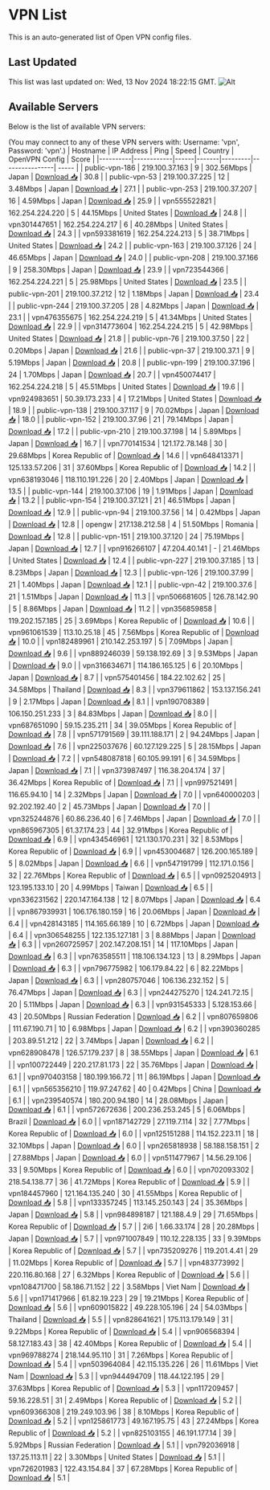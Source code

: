 # VPN List

This is an auto-generated list of Open VPN config files.

## Last Updated

This list was last updated on: Wed, 13 Nov 2024 18:22:15 GMT.
![Alt](https://repobeats.axiom.co/api/embed/186b98318ef1479477931607c1ad7d823f12451f.svg "Repobeats analytics image")

## Available Servers

Below is the list of available VPN servers:

(You may connect to any of these VPN servers with: Username: 'vpn', Password: 'vpn'.)
| Hostname | IP Address | Ping | Speed | Country | OpenVPN Config | Score |
|----------|------------|------|-------|---------|----------------| ----- |
| public-vpn-186 | 219.100.37.163 | 9 | 302.56Mbps | Japan | [Download 📥](./configs/server_0_JP.ovpn) | 30.8 |
| public-vpn-53 | 219.100.37.225 | 12 | 3.48Mbps | Japan | [Download 📥](./configs/server_1_JP.ovpn) | 27.1 |
| public-vpn-253 | 219.100.37.207 | 16 | 4.59Mbps | Japan | [Download 📥](./configs/server_2_JP.ovpn) | 25.9 |
| vpn555522821 | 162.254.224.220 | 5 | 44.15Mbps | United States | [Download 📥](./configs/server_3_US.ovpn) | 24.8 |
| vpn301447651 | 162.254.224.217 | 6 | 40.28Mbps | United States | [Download 📥](./configs/server_4_US.ovpn) | 24.3 |
| vpn593381619 | 162.254.224.213 | 5 | 38.71Mbps | United States | [Download 📥](./configs/server_5_US.ovpn) | 24.2 |
| public-vpn-163 | 219.100.37.126 | 24 | 46.65Mbps | Japan | [Download 📥](./configs/server_6_JP.ovpn) | 24.0 |
| public-vpn-208 | 219.100.37.166 | 9 | 258.30Mbps | Japan | [Download 📥](./configs/server_7_JP.ovpn) | 23.9 |
| vpn723544366 | 162.254.224.221 | 5 | 25.98Mbps | United States | [Download 📥](./configs/server_8_US.ovpn) | 23.5 |
| public-vpn-201 | 219.100.37.212 | 12 | 1.18Mbps | Japan | [Download 📥](./configs/server_9_JP.ovpn) | 23.4 |
| public-vpn-244 | 219.100.37.205 | 28 | 4.82Mbps | Japan | [Download 📥](./configs/server_10_JP.ovpn) | 23.1 |
| vpn476355675 | 162.254.224.219 | 5 | 41.34Mbps | United States | [Download 📥](./configs/server_11_US.ovpn) | 22.9 |
| vpn314773604 | 162.254.224.215 | 5 | 42.98Mbps | United States | [Download 📥](./configs/server_12_US.ovpn) | 21.8 |
| public-vpn-76 | 219.100.37.50 | 22 | 0.20Mbps | Japan | [Download 📥](./configs/server_13_JP.ovpn) | 21.6 |
| public-vpn-37 | 219.100.37.1 | 9 | 5.19Mbps | Japan | [Download 📥](./configs/server_14_JP.ovpn) | 20.8 |
| public-vpn-199 | 219.100.37.196 | 24 | 1.70Mbps | Japan | [Download 📥](./configs/server_15_JP.ovpn) | 20.7 |
| vpn450074417 | 162.254.224.218 | 5 | 45.51Mbps | United States | [Download 📥](./configs/server_16_US.ovpn) | 19.6 |
| vpn924983651 | 50.39.173.233 | 4 | 17.21Mbps | United States | [Download 📥](./configs/server_17_US.ovpn) | 18.9 |
| public-vpn-138 | 219.100.37.117 | 9 | 70.02Mbps | Japan | [Download 📥](./configs/server_18_JP.ovpn) | 18.0 |
| public-vpn-152 | 219.100.37.96 | 21 | 79.14Mbps | Japan | [Download 📥](./configs/server_19_JP.ovpn) | 17.2 |
| public-vpn-210 | 219.100.37.198 | 14 | 5.89Mbps | Japan | [Download 📥](./configs/server_20_JP.ovpn) | 16.7 |
| vpn770141534 | 121.172.78.148 | 30 | 29.68Mbps | Korea Republic of | [Download 📥](./configs/server_21_KR.ovpn) | 14.6 |
| vpn648413371 | 125.133.57.206 | 31 | 37.60Mbps | Korea Republic of | [Download 📥](./configs/server_22_KR.ovpn) | 14.2 |
| vpn638193046 | 118.110.191.226 | 20 | 2.40Mbps | Japan | [Download 📥](./configs/server_23_JP.ovpn) | 13.5 |
| public-vpn-144 | 219.100.37.106 | 19 | 1.91Mbps | Japan | [Download 📥](./configs/server_24_JP.ovpn) | 13.2 |
| public-vpn-154 | 219.100.37.121 | 21 | 46.51Mbps | Japan | [Download 📥](./configs/server_25_JP.ovpn) | 12.9 |
| public-vpn-94 | 219.100.37.56 | 14 | 0.42Mbps | Japan | [Download 📥](./configs/server_26_JP.ovpn) | 12.8 |
| opengw | 217.138.212.58 | 4 | 51.50Mbps | Romania | [Download 📥](./configs/server_27_RO.ovpn) | 12.8 |
| public-vpn-151 | 219.100.37.120 | 24 | 75.19Mbps | Japan | [Download 📥](./configs/server_28_JP.ovpn) | 12.7 |
| vpn916266107 | 47.204.40.141 | - | 21.46Mbps | United States | [Download 📥](./configs/server_29_US.ovpn) | 12.4 |
| public-vpn-227 | 219.100.37.185 | 13 | 8.23Mbps | Japan | [Download 📥](./configs/server_30_JP.ovpn) | 12.3 |
| public-vpn-126 | 219.100.37.99 | 21 | 1.40Mbps | Japan | [Download 📥](./configs/server_31_JP.ovpn) | 12.1 |
| public-vpn-42 | 219.100.37.6 | 21 | 1.51Mbps | Japan | [Download 📥](./configs/server_32_JP.ovpn) | 11.3 |
| vpn506681605 | 126.78.142.90 | 5 | 8.86Mbps | Japan | [Download 📥](./configs/server_33_JP.ovpn) | 11.2 |
| vpn356859858 | 119.202.157.185 | 25 | 3.69Mbps | Korea Republic of | [Download 📥](./configs/server_34_KR.ovpn) | 10.6 |
| vpn961061539 | 113.10.25.18 | 45 | 7.56Mbps | Korea Republic of | [Download 📥](./configs/server_35_KR.ovpn) | 10.0 |
| vpn182489961 | 210.142.253.197 | 5 | 7.09Mbps | Japan | [Download 📥](./configs/server_36_JP.ovpn) | 9.6 |
| vpn889246039 | 59.138.192.69 | 3 | 9.53Mbps | Japan | [Download 📥](./configs/server_37_JP.ovpn) | 9.0 |
| vpn316634671 | 114.186.165.125 | 6 | 20.10Mbps | Japan | [Download 📥](./configs/server_38_JP.ovpn) | 8.7 |
| vpn575401456 | 184.22.102.62 | 25 | 34.58Mbps | Thailand | [Download 📥](./configs/server_39_TH.ovpn) | 8.3 |
| vpn379611862 | 153.137.156.241 | 9 | 2.17Mbps | Japan | [Download 📥](./configs/server_40_JP.ovpn) | 8.1 |
| vpn190708389 | 106.150.251.233 | 3 | 84.83Mbps | Japan | [Download 📥](./configs/server_41_JP.ovpn) | 8.0 |
| vpn687651090 | 59.15.235.211 | 34 | 39.05Mbps | Korea Republic of | [Download 📥](./configs/server_42_KR.ovpn) | 7.8 |
| vpn571791569 | 39.111.188.171 | 2 | 94.24Mbps | Japan | [Download 📥](./configs/server_43_JP.ovpn) | 7.6 |
| vpn225037676 | 60.127.129.225 | 5 | 28.15Mbps | Japan | [Download 📥](./configs/server_44_JP.ovpn) | 7.2 |
| vpn548087818 | 60.105.99.191 | 6 | 34.59Mbps | Japan | [Download 📥](./configs/server_45_JP.ovpn) | 7.1 |
| vpn373987497 | 116.38.204.174 | 37 | 36.42Mbps | Korea Republic of | [Download 📥](./configs/server_46_KR.ovpn) | 7.1 |
| vpn997521491 | 116.65.94.10 | 14 | 2.32Mbps | Japan | [Download 📥](./configs/server_47_JP.ovpn) | 7.0 |
| vpn640000203 | 92.202.192.40 | 2 | 45.73Mbps | Japan | [Download 📥](./configs/server_48_JP.ovpn) | 7.0 |
| vpn325244876 | 60.86.236.40 | 6 | 7.46Mbps | Japan | [Download 📥](./configs/server_49_JP.ovpn) | 7.0 |
| vpn865967305 | 61.37.174.23 | 44 | 32.91Mbps | Korea Republic of | [Download 📥](./configs/server_50_KR.ovpn) | 6.9 |
| vpn434546961 | 121.130.170.231 | 32 | 8.53Mbps | Korea Republic of | [Download 📥](./configs/server_51_KR.ovpn) | 6.9 |
| vpn453004687 | 126.200.165.189 | 5 | 8.02Mbps | Japan | [Download 📥](./configs/server_52_JP.ovpn) | 6.6 |
| vpn547191799 | 112.171.0.156 | 32 | 22.76Mbps | Korea Republic of | [Download 📥](./configs/server_53_KR.ovpn) | 6.5 |
| vpn0925204913 | 123.195.133.10 | 20 | 4.99Mbps | Taiwan | [Download 📥](./configs/server_54_TW.ovpn) | 6.5 |
| vpn336231562 | 220.147.164.138 | 12 | 8.07Mbps | Japan | [Download 📥](./configs/server_55_JP.ovpn) | 6.4 |
| vpn867939931 | 106.176.180.159 | 16 | 20.06Mbps | Japan | [Download 📥](./configs/server_56_JP.ovpn) | 6.4 |
| vpn428143185 | 114.165.66.189 | 10 | 6.72Mbps | Japan | [Download 📥](./configs/server_57_JP.ovpn) | 6.4 |
| vpn306548255 | 122.135.127.181 | 3 | 8.88Mbps | Japan | [Download 📥](./configs/server_58_JP.ovpn) | 6.3 |
| vpn260725957 | 202.147.208.151 | 14 | 117.10Mbps | Japan | [Download 📥](./configs/server_59_JP.ovpn) | 6.3 |
| vpn763585511 | 118.106.134.123 | 13 | 8.29Mbps | Japan | [Download 📥](./configs/server_60_JP.ovpn) | 6.3 |
| vpn796775982 | 106.179.84.22 | 6 | 82.22Mbps | Japan | [Download 📥](./configs/server_61_JP.ovpn) | 6.3 |
| vpn280757046 | 106.136.232.152 | 5 | 76.47Mbps | Japan | [Download 📥](./configs/server_62_JP.ovpn) | 6.3 |
| vpn244275270 | 124.241.72.15 | 20 | 5.11Mbps | Japan | [Download 📥](./configs/server_63_JP.ovpn) | 6.3 |
| vpn931545333 | 5.128.153.66 | 43 | 20.50Mbps | Russian Federation | [Download 📥](./configs/server_64_RU.ovpn) | 6.2 |
| vpn807659806 | 111.67.190.71 | 10 | 6.98Mbps | Japan | [Download 📥](./configs/server_65_JP.ovpn) | 6.2 |
| vpn390360285 | 203.89.51.212 | 22 | 3.74Mbps | Japan | [Download 📥](./configs/server_66_JP.ovpn) | 6.2 |
| vpn628908478 | 126.57.179.237 | 8 | 38.55Mbps | Japan | [Download 📥](./configs/server_67_JP.ovpn) | 6.1 |
| vpn100722449 | 220.217.81.173 | 22 | 35.76Mbps | Japan | [Download 📥](./configs/server_68_JP.ovpn) | 6.1 |
| vpn970403158 | 180.199.166.72 | 11 | 86.19Mbps | Japan | [Download 📥](./configs/server_69_JP.ovpn) | 6.1 |
| vpn565356210 | 119.97.247.62 | 40 | 0.42Mbps | China | [Download 📥](./configs/server_70_CN.ovpn) | 6.1 |
| vpn239540574 | 180.200.94.180 | 14 | 28.08Mbps | Japan | [Download 📥](./configs/server_71_JP.ovpn) | 6.1 |
| vpn572672636 | 200.236.253.245 | 5 | 6.06Mbps | Brazil | [Download 📥](./configs/server_72_BR.ovpn) | 6.0 |
| vpn187142729 | 27.119.7.114 | 32 | 7.77Mbps | Korea Republic of | [Download 📥](./configs/server_73_KR.ovpn) | 6.0 |
| vpn125151288 | 114.152.223.11 | 18 | 32.10Mbps | Japan | [Download 📥](./configs/server_74_JP.ovpn) | 6.0 |
| vpn265818938 | 58.188.158.151 | 2 | 27.88Mbps | Japan | [Download 📥](./configs/server_75_JP.ovpn) | 6.0 |
| vpn511477967 | 14.56.29.106 | 33 | 9.50Mbps | Korea Republic of | [Download 📥](./configs/server_76_KR.ovpn) | 6.0 |
| vpn702093302 | 218.54.138.77 | 36 | 41.72Mbps | Korea Republic of | [Download 📥](./configs/server_77_KR.ovpn) | 5.9 |
| vpn184457960 | 121.164.135.240 | 30 | 41.55Mbps | Korea Republic of | [Download 📥](./configs/server_78_KR.ovpn) | 5.8 |
| vpn133357245 | 113.145.250.143 | 24 | 35.36Mbps | Japan | [Download 📥](./configs/server_79_JP.ovpn) | 5.8 |
| vpn984898187 | 121.188.4.9 | 29 | 71.65Mbps | Korea Republic of | [Download 📥](./configs/server_80_KR.ovpn) | 5.7 |
| 2i6 | 1.66.33.174 | 28 | 20.28Mbps | Japan | [Download 📥](./configs/server_81_JP.ovpn) | 5.7 |
| vpn971007849 | 110.12.228.135 | 33 | 9.39Mbps | Korea Republic of | [Download 📥](./configs/server_82_KR.ovpn) | 5.7 |
| vpn735209276 | 119.201.4.41 | 29 | 11.02Mbps | Korea Republic of | [Download 📥](./configs/server_83_KR.ovpn) | 5.7 |
| vpn483773992 | 220.116.80.168 | 27 | 6.32Mbps | Korea Republic of | [Download 📥](./configs/server_84_KR.ovpn) | 5.6 |
| vpn108471700 | 58.186.71.152 | 22 | 3.58Mbps | Viet Nam | [Download 📥](./configs/server_85_VN.ovpn) | 5.6 |
| vpn171417966 | 61.82.19.223 | 29 | 19.21Mbps | Korea Republic of | [Download 📥](./configs/server_86_KR.ovpn) | 5.6 |
| vpn609015822 | 49.228.105.196 | 24 | 54.03Mbps | Thailand | [Download 📥](./configs/server_87_TH.ovpn) | 5.5 |
| vpn828641621 | 175.113.179.149 | 31 | 9.22Mbps | Korea Republic of | [Download 📥](./configs/server_88_KR.ovpn) | 5.4 |
| vpn906568394 | 58.127.183.43 | 38 | 42.40Mbps | Korea Republic of | [Download 📥](./configs/server_89_KR.ovpn) | 5.4 |
| vpn969788274 | 218.144.95.110 | 31 | 7.26Mbps | Korea Republic of | [Download 📥](./configs/server_90_KR.ovpn) | 5.4 |
| vpn503964084 | 42.115.135.226 | 26 | 11.61Mbps | Viet Nam | [Download 📥](./configs/server_91_VN.ovpn) | 5.3 |
| vpn944494709 | 118.44.122.195 | 29 | 37.63Mbps | Korea Republic of | [Download 📥](./configs/server_92_KR.ovpn) | 5.3 |
| vpn117209457 | 59.16.228.51 | 31 | 2.49Mbps | Korea Republic of | [Download 📥](./configs/server_93_KR.ovpn) | 5.2 |
| vpn609366308 | 219.249.103.96 | 38 | 8.10Mbps | Korea Republic of | [Download 📥](./configs/server_94_KR.ovpn) | 5.2 |
| vpn125861773 | 49.167.195.75 | 43 | 27.24Mbps | Korea Republic of | [Download 📥](./configs/server_95_KR.ovpn) | 5.2 |
| vpn825103155 | 46.191.177.14 | 39 | 5.92Mbps | Russian Federation | [Download 📥](./configs/server_96_RU.ovpn) | 5.1 |
| vpn792036918 | 137.25.113.11 | 22 | 3.30Mbps | United States | [Download 📥](./configs/server_97_US.ovpn) | 5.1 |
| vpn726201983 | 122.43.154.84 | 37 | 67.28Mbps | Korea Republic of | [Download 📥](./configs/server_98_KR.ovpn) | 5.1 |
